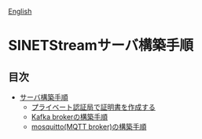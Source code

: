 <!--
Copyright (C) 2020 National Institute of Informatics

Licensed to the Apache Software Foundation (ASF) under one
or more contributor license agreements.  See the NOTICE file
distributed with this work for additional information
regarding copyright ownership.  The ASF licenses this file
to you under the Apache License, Version 2.0 (the
"License"); you may not use this file except in compliance
with the License.  You may obtain a copy of the License at

  http://www.apache.org/licenses/LICENSE-2.0

Unless required by applicable law or agreed to in writing,
software distributed under the License is distributed on an
"AS IS" BASIS, WITHOUT WARRANTIES OR CONDITIONS OF ANY
KIND, either express or implied.  See the License for the
specific language governing permissions and limitations
under the License.
-->

[English](https://translate.google.com/translate?hl=en&sl=ja&tl=en&u=https://nii-gakunin-cloud.github.io/sinetstream/server/brokers/index.html "google translate")

# SINETStreamサーバ構築手順

## 目次

* [サーバ構築手順](サーバ構築手順.md)
    * [プライベート認証局で証明書を作成する](プライベート認証局で証明書を作成.md)
    * [Kafka brokerの構築手順](Kafkabrokerの構築手順.md)
    * [mosquitto(MQTT broker)の構築手順](mosquitto構築手順.md)

